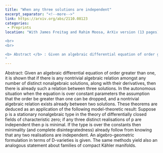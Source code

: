 ```yaml
---
title: "When any three solutions are independent"
excerpt_separator: "<!--more-->"
link: https://arxiv.org/abs/2110.08123
categories:
 - Preprints
location: "With James Freitag and Rahim Moosa, ArXiv version (13 pages)

<br>
<br>

<b> Abstract </b> : Given an algebraic differential equation of order greater than one, it is shown that if there is any nontrivial algebraic relation amongst any number of distinct nonalgebraic solutions, along with their derivatives, then there is already such a relation between three solutions. In the autonomous situation when the equation is over constant parameters the assumption that the order be greater than one can be dropped, and a nontrivial algebraic relation exists already between two solutions. These theorems are deduced as an application of the following model-theoretic result: Suppose p is a stationary nonalgebraic type in the theory of differentially closed fields of characteristic zero; if any three distinct realisations of p are independent then p is minimal. If the type is over the constants then minimality (and complete disintegratedness) already follow from knowing that any two realisations are independent. An algebro-geometric formulation in terms of D-varieties is given. The same methods yield also an analogous statement about families of compact Kähler manifolds.
"
---
```


Abstract: Given an algebraic differential equation of order greater than one, it is shown that if there is any nontrivial algebraic relation amongst any number of distinct nonalgebraic solutions, along with their derivatives, then there is already such a relation between three solutions. In the autonomous situation when the equation is over constant parameters the assumption that the order be greater than one can be dropped, and a nontrivial algebraic relation exists already between two solutions. These theorems are deduced as an application of the following model-theoretic result: Suppose p is a stationary nonalgebraic type in the theory of differentially closed fields of characteristic zero; if any three distinct realisations of p are independent then p is minimal. If the type is over the constants then minimality (and complete disintegratedness) already follow from knowing that any two realisations are independent. An algebro-geometric formulation in terms of D-varieties is given. The same methods yield also an analogous statement about families of compact Kähler manifolds.